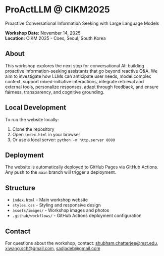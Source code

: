 # ProActLLM @ CIKM2025

Proactive Conversational Information Seeking with Large Language Models

**Workshop Date:** November 14, 2025  
**Location:** CIKM 2025 - Coex, Seoul, South Korea

## About

This workshop explores the next step for conversational AI: building proactive information-seeking assistants that go beyond reactive Q&A. We aim to investigate how LLMs can anticipate user needs, model complex context, support mixed-initiative interactions, integrate retrieval and external tools, personalize responses, adapt through feedback, and ensure fairness, transparency, and cognitive grounding.


## Local Development

To run the website locally:

1. Clone the repository
2. Open `index.html` in your browser
3. Or use a local server: `python -m http.server 8000`

## Deployment

The website is automatically deployed to GitHub Pages via GitHub Actions. Any push to the `main` branch will trigger a deployment.

## Structure

- `index.html` - Main workshop website
- `styles.css` - Styling and responsive design
- `assets/images/` - Workshop images and photos
- `.github/workflows/` - GitHub Actions deployment configuration

## Contact

For questions about the workshop, contact: shubham.chatterjee@mst.edu, xiwang.sch@gmail.com, sadjadeb@gmail.com
